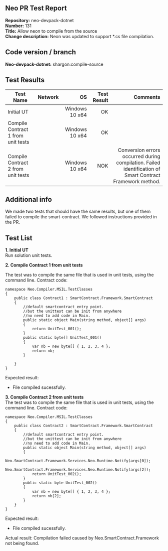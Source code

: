 ## Neo PR Test Report

**Repository:** neo-devpack-dotnet  
**Number:** 131  
**Title:** Allow neon to compile from the source  
**Change description:** Neon was updated to support *.cs file compilation.


## Code version / branch

**Neo-devpack-dotnet:**  shargon:compile-source

## Test Results

| Test Name | Network | OS | Test Result | Comments |
| ------- |:-------:| --:| -----------:| --------:|
| Initial UT |  | Windows 10 x64 | OK | 
| Compile Contract 1 from unit tests |  | Windows 10 x64 | OK | |
| Compile Contract 2 from unit tests |  | Windows 10 x64 | NOK | Conversion errors occurred during compilation. Failed identification of Smart Contract Framework method. |

## Additional info
We made two tests that should have the same results, but one of them failed to compile the smart-contract. We followed instructions provided in the PR.


## **Test List**

**1. Initial UT**  
Run solution unit tests.

**2. Compile Contract 1 from unit tests**  
  
The test was to compile the same file that is used in unit tests, using the command line. 
Contract code:
```CSharp
namespace Neo.Compiler.MSIL.TestClasses
{
    public class Contract1 : SmartContract.Framework.SmartContract
    {
        //default smartcontract entry point.
        //but the unittest can be init from anywhere
        //no need to add code in Main.
        public static object Main(string method, object[] args)
        {
            return UnitTest_001();
        }
        public static byte[] UnitTest_001()
        {
            var nb = new byte[] { 1, 2, 3, 4 };
            return nb;
        }

    }
}
```

Expected result:
- File compiled sucessfully.

**3. Compile Contract 2 from unit tests**  
The test was to compile the same file that is used in unit tests, using the command line. 
Contract code:
```CSharp
namespace Neo.Compiler.MSIL.TestClasses
{
    public class Contract2 : SmartContract.Framework.SmartContract
    {
        //default smartcontract entry point.
        //but the unittest can be init from anywhere
        //no need to add code in Main.
        public static object Main(string method, object[] args)
        {
            Neo.SmartContract.Framework.Services.Neo.Runtime.Notify(args[0]);
            Neo.SmartContract.Framework.Services.Neo.Runtime.Notify(args[2]);
            return UnitTest_002();
        }
        public static byte UnitTest_002()
        {
            var nb = new byte[] { 1, 2, 3, 4 };
            return nb[2];
        }
    }
}

```

Expected result:
- File compiled sucessfully.

Actual result:
Compilation failed caused by Neo.SmartContract.Framework not being found.
